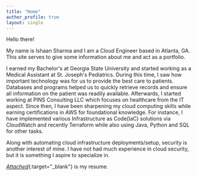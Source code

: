 ```yaml
---
title: "Home"
author_profile: true
layout: single
---
```


Hello there!

My name is Ishaan Sharma and I am a Cloud Engineer based in Atlanta, GA. This site serves to give some information about me and act as a portfolio.

I earned my Bachelor's at Georgia State University and started working as a Medical Assistant at St. Joseph's Pediatrics. During this time, I saw how important technology was for us to provide the best care to patients. Databases and programs helped us to quickly retrieve records and ensure all information on the patient was readily available. Afterwards, I started working at PINS Consulting LLC which focuses on healthcare from the IT aspect. Since then, I have been sharpening my cloud computing skills while earning certifications in AWS for foundational knowledge. For instance, I have implemented various Infrastructure as Code(IaC) solutions via CloudWatch and recently Terraform while also using Java, Python and SQL for other tasks.

Along with automating cloud infrastructure deployments/setup, security is another interest of mine. I have not had much experience in cloud security, but it is something I aspire to specialize in. 

[*Attached*]({{isharma-mi.github.io}}/assets/resume/Sharma_Ishaan_2025_Resume.pdf){:target="_blank"} is my resume.